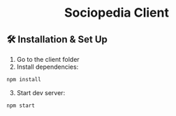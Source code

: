 <p align="center">
	<h1 align="center">Sociopedia Client</h1>
  </a>
<p>

## 🛠 Installation & Set Up

1. Go to the client folder
2. Install dependencies:

```sh
npm install
```

3. Start dev server:

```sh
npm start
```
